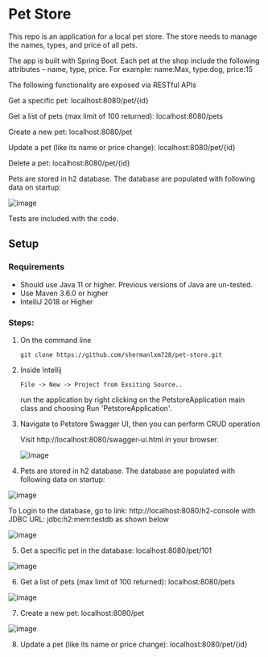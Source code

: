 # Pet Store

This repo is an application for a local pet store. The store needs to manage the names, types, and price of all pets. 

The app is built with Spring Boot. Each pet at the shop include the following attributes – name, type, price. For example: name:Max, type:dog, price:15

The following functionality are exposed via RESTful APIs

Get a specific pet: localhost:8080/pet/{id}

Get a list of pets (max limit of 100 returned): localhost:8080/pets

Create a new pet: localhost:8080/pet

Update a pet (like its name or price change): localhost:8080/pet/{id} 

Delete a pet: localhost:8080/pet/{id}

Pets are stored in h2 database. The database are populated with following data on startup:

![image](https://user-images.githubusercontent.com/86971702/124503302-44416700-dd93-11eb-9a5a-a7d35cae0f01.png)

Tests are included with the code.

## Setup
### Requirements
* Should use Java 11 or higher. Previous versions of Java are un-tested.
* Use Maven 3.6.0 or higher
* IntelliJ 2018 or Higher

### Steps:
1) On the command line
    ```
    git clone https://github.com/shermanlxm728/pet-store.git
    ```
 2) Inside Intellij
     ```
    File -> New -> Project from Exsiting Source..
    ```
    run the application by right clicking on the PetstoreApplication main class and choosing Run 'PetstoreApplication'.
    
3) Navigate to Petstore Swagger UI, then you can perform CRUD operation

    Visit http://localhost:8080/swagger-ui.html in your browser.
    
    ![image](https://user-images.githubusercontent.com/86971702/124506472-b4eb8200-dd99-11eb-9974-2f2f8ac83506.png)

4) Pets are stored in h2 database. The database are populated with following data on startup:

![image](https://user-images.githubusercontent.com/86971702/124503302-44416700-dd93-11eb-9a5a-a7d35cae0f01.png)

To Login to the database, go to link: http://localhost:8080/h2-console with JDBC URL: jdbc:h2:mem:testdb as shown below

![image](https://user-images.githubusercontent.com/86971702/124507498-e1a09900-dd9b-11eb-8beb-9445f7950435.png)


5) Get a specific pet in the database: localhost:8080/pet/101 



![image](https://user-images.githubusercontent.com/86971702/124507349-a00fee00-dd9b-11eb-81e0-00a20c26a8d0.png)


6) Get a list of pets (max limit of 100 returned): localhost:8080/pets

![image](https://user-images.githubusercontent.com/86971702/124506859-84581800-dd9a-11eb-885c-10b2fe3b830e.png)

7) Create a new pet: localhost:8080/pet

![image](https://user-images.githubusercontent.com/86971702/124506934-b1a4c600-dd9a-11eb-9912-98095b7fc41d.png)

8) Update a pet (like its name or price change): localhost:8080/pet/{id}





